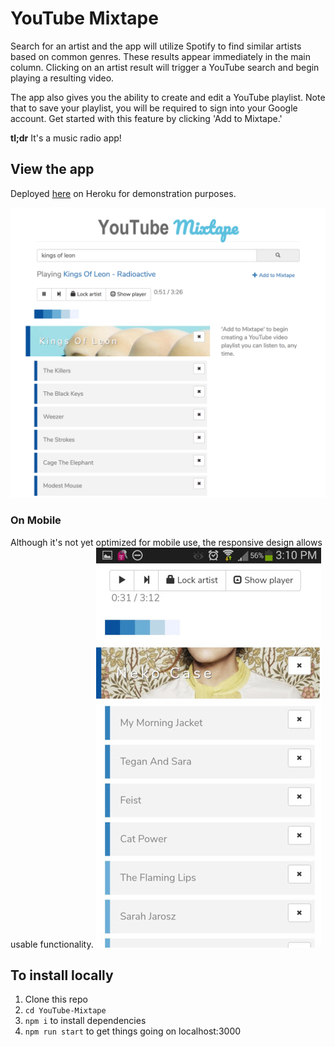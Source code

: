 # YouTube Mixtape

Search for an artist and the app will utilize Spotify to find similar artists based on common genres. These results appear immediately in the main column. Clicking on an artist result will trigger a YouTube search and begin playing a resulting video.

The app also gives you the ability to create and edit a YouTube playlist. Note that to save your playlist, you will be required to sign into your Google account. Get started with this feature by clicking 'Add to Mixtape.'

**tl;dr** It's a music radio app!

## View the app
Deployed [here](https://gentle-mountain-68973.herokuapp.com/) on Heroku for demonstration purposes.

![homepage screenshot](./screenshots/homePage6_2_17.png)

### On Mobile
Although it's not yet optimized for mobile use, the responsive design allows usable functionality.
![android mobile screenshot](./screenshots/android6_2_17.jpg)

## To install locally
1. Clone this repo    
2. ````cd YouTube-Mixtape````             
3. ````npm i```` to install dependencies    
4. ````npm run start```` to get things going on localhost:3000